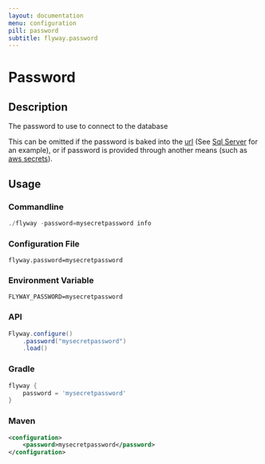 ```yaml
---
layout: documentation
menu: configuration
pill: password
subtitle: flyway.password
---
```


# Password

## Description
The password to use to connect to the database

This can be omitted if the password is baked into the [url](/documentation/configuration/parameters/url) (See [Sql Server](/documentation/database/sqlserver#windows-authentication) for an example), or if password is provided through another means (such as [aws secrets](/documentation/configuration/awsSecretsManager)).

## Usage

### Commandline
```powershell
./flyway -password=mysecretpassword info
```

### Configuration File
```properties
flyway.password=mysecretpassword
```

### Environment Variable
```properties
FLYWAY_PASSWORD=mysecretpassword
```

### API
```java
Flyway.configure()
    .password("mysecretpassword")
    .load()
```

### Gradle
```groovy
flyway {
    password = 'mysecretpassword'
}
```

### Maven
```xml
<configuration>
    <password>mysecretpassword</password>
</configuration>
```